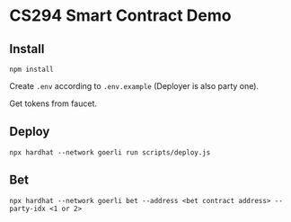 # CS294 Smart Contract Demo

## Install

```
npm install
```

Create `.env` according to `.env.example` (Deployer is also party one).

Get tokens from faucet.

## Deploy

```
npx hardhat --network goerli run scripts/deploy.js
```

## Bet

```
npx hardhat --network goerli bet --address <bet contract address> --party-idx <1 or 2>
```